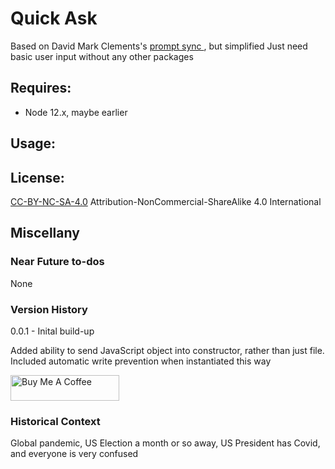 # Quick Ask

Based on David Mark Clements's [prompt sync ](https://github.com/heapwolf/prompt-sync), but simplified
Just need basic user input without any other packages

## Requires:
- Node 12.x, maybe earlier

## Usage:



## License:
[CC-BY-NC-SA-4.0](https://creativecommons.org/licenses/by-nc-sa/4.0/)
Attribution-NonCommercial-ShareAlike 4.0 International

## Miscellany

### Near Future to-dos
None

### Version History
0.0.1 - Inital build-up

Added ability to send JavaScript object into constructor, rather than just file. Included automatic write prevention when instantiated this way

<a href="https://www.buymeacoffee.com/MarkKozel" target="_blank"><img src="https://cdn.buymeacoffee.com/buttons/default-blue.png" alt="Buy Me A Coffee" height="41" width="174"></a>


### Historical Context
Global pandemic, US Election a month or so away, US President has Covid, and everyone is very confused